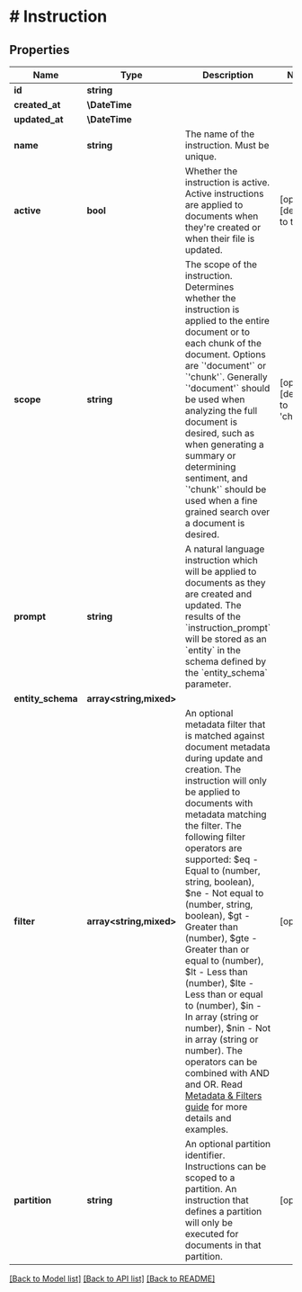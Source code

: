 # # Instruction

## Properties

Name | Type | Description | Notes
------------ | ------------- | ------------- | -------------
**id** | **string** |  |
**created_at** | **\DateTime** |  |
**updated_at** | **\DateTime** |  |
**name** | **string** | The name of the instruction. Must be unique. |
**active** | **bool** | Whether the instruction is active. Active instructions are applied to documents when they&#39;re created or when their file is updated. | [optional] [default to true]
**scope** | **string** | The scope of the instruction. Determines whether the instruction is applied to the entire document or to each chunk of the document. Options are &#x60;&#39;document&#39;&#x60; or &#x60;&#39;chunk&#39;&#x60;. Generally &#x60;&#39;document&#39;&#x60; should be used when analyzing the full document is desired, such as when generating a summary or determining sentiment, and &#x60;&#39;chunk&#39;&#x60; should be used when a fine grained search over a document is desired. | [optional] [default to 'chunk']
**prompt** | **string** | A natural language instruction which will be applied to documents as they are created and updated. The results of the &#x60;instruction_prompt&#x60; will be stored as an &#x60;entity&#x60; in the schema defined by the &#x60;entity_schema&#x60; parameter. |
**entity_schema** | **array<string,mixed>** |  |
**filter** | **array<string,mixed>** | An optional metadata filter that is matched against document metadata during update and creation. The instruction will only be applied to documents with metadata matching the filter.  The following filter operators are supported: $eq - Equal to (number, string, boolean), $ne - Not equal to (number, string, boolean), $gt - Greater than (number), $gte - Greater than or equal to (number), $lt - Less than (number), $lte - Less than or equal to (number), $in - In array (string or number), $nin - Not in array (string or number). The operators can be combined with AND and OR. Read [Metadata &amp; Filters guide](https://docs.ragie.ai/docs/metadata-filters) for more details and examples. | [optional]
**partition** | **string** | An optional partition identifier. Instructions can be scoped to a partition. An instruction that defines a partition will only be executed for documents in that partition. | [optional]

[[Back to Model list]](../../README.md#models) [[Back to API list]](../../README.md#endpoints) [[Back to README]](../../README.md)

